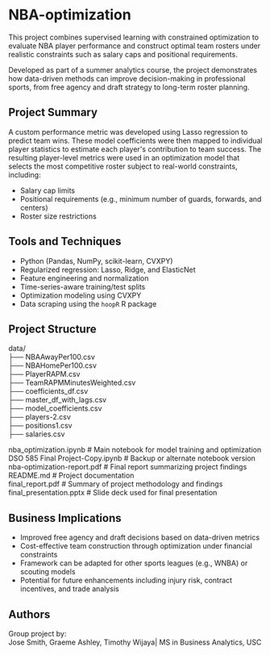 # NBA-optimization
This project combines supervised learning with constrained optimization to evaluate NBA player performance and construct optimal team rosters under realistic constraints such as salary caps and positional requirements.

Developed as part of a summer analytics course, the project demonstrates how data-driven methods can improve decision-making in professional sports, from free agency and draft strategy to long-term roster planning.

## Project Summary

A custom performance metric was developed using Lasso regression to predict team wins. These model coefficients were then mapped to individual player statistics to estimate each player's contribution to team success. The resulting player-level metrics were used in an optimization model that selects the most competitive roster subject to real-world constraints, including:

- Salary cap limits
- Positional requirements (e.g., minimum number of guards, forwards, and centers)
- Roster size restrictions

## Tools and Techniques

- Python (Pandas, NumPy, scikit-learn, CVXPY)
- Regularized regression: Lasso, Ridge, and ElasticNet
- Feature engineering and normalization
- Time-series-aware training/test splits
- Optimization modeling using CVXPY
- Data scraping using the `hoopR` R package

## Project Structure

data/  
├── NBAAwayPer100.csv  
├── NBAHomePer100.csv  
├── PlayerRAPM.csv  
├── TeamRAPMMinutesWeighted.csv  
├── coefficients_df.csv  
├── master_df_with_lags.csv  
├── model_coefficients.csv  
├── players-2.csv  
├── positions1.csv  
├── salaries.csv  

nba_optimization.ipynb              # Main notebook for model training and optimization  
DSO 585 Final Project-Copy.ipynb    # Backup or alternate notebook version  
nba-optimization-report.pdf         # Final report summarizing project findings  
README.md                           # Project documentation  
final_report.pdf             # Summary of project methodology and findings  
final_presentation.pptx      # Slide deck used for final presentation  


## Business Implications

- Improved free agency and draft decisions based on data-driven metrics
- Cost-effective team construction through optimization under financial constraints
- Framework can be adapted for other sports leagues (e.g., WNBA) or scouting models
- Potential for future enhancements including injury risk, contract incentives, and trade analysis

## Authors

Group project by:  
Jose Smith, Graeme Ashley, Timothy Wijaya| MS in Business Analytics, USC 
